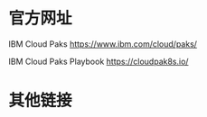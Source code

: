 
# 官方网址

IBM Cloud Paks https://www.ibm.com/cloud/paks/

IBM Cloud Paks Playbook https://cloudpak8s.io/

# 其他链接
